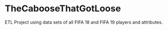 # TheCabooseThatGotLoose
ETL Project using data sets of all FIFA 18 and FIFA 19 players and attributes.
